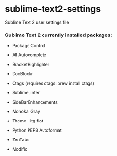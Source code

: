 sublime-text2-settings
======================

Sublime Text 2 user settings file

### Sublime Text 2 currently installed packages:

* Package Control

* All Autocomplete

* BracketHighlighter

* DocBlockr

* Ctags (requires ctags: brew install ctags)

* SublimeLinter

* SideBarEnhancements

* Monokai Gray

* Theme - itg.flat

* Python PEP8 Autoformat

* ZenTabs

* Modific
